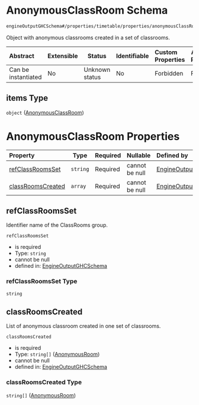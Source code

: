 # AnonymousClassRoom Schema

```txt
engineOutputGHCSchema#/properties/timetable/properties/anonymousClassRooms/items
```

Object with anonymous classrooms created in a set of classrooms.


| Abstract            | Extensible | Status         | Identifiable | Custom Properties | Additional Properties | Access Restrictions | Defined In                                                                     |
| :------------------ | ---------- | -------------- | ------------ | :---------------- | --------------------- | ------------------- | ------------------------------------------------------------------------------ |
| Can be instantiated | No         | Unknown status | No           | Forbidden         | Forbidden             | none                | [ghcOutput.schema.json\*](../out/ghcOutput.schema.json "open original schema") |

## items Type

`object` ([AnonymousClassRoom](ghcoutput-properties-generatedjsontimetable-properties-setofanonymousclassrooms-anonymousclassroom.md))

# AnonymousClassRoom Properties

| Property                                | Type     | Required | Nullable       | Defined by                                                                                                                                                                                                                                                                     |
| :-------------------------------------- | -------- | -------- | -------------- | :----------------------------------------------------------------------------------------------------------------------------------------------------------------------------------------------------------------------------------------------------------------------------- |
| [refClassRoomsSet](#refclassroomsset)   | `string` | Required | cannot be null | [EngineOutputGHCSchema](ghcoutput-properties-generatedjsontimetable-properties-setofanonymousclassrooms-anonymousclassroom-properties-refclassroomsset.md "engineOutputGHCSchema#/properties/timetable/properties/anonymousClassRooms/items/properties/refClassRoomsSet")      |
| [classRoomsCreated](#classroomscreated) | `array`  | Required | cannot be null | [EngineOutputGHCSchema](ghcoutput-properties-generatedjsontimetable-properties-setofanonymousclassrooms-anonymousclassroom-properties-listofanonymousrooms.md "engineOutputGHCSchema#/properties/timetable/properties/anonymousClassRooms/items/properties/classRoomsCreated") |

## refClassRoomsSet

Identifier name of the ClassRooms group.


`refClassRoomsSet`

-   is required
-   Type: `string`
-   cannot be null
-   defined in: [EngineOutputGHCSchema](ghcoutput-properties-generatedjsontimetable-properties-setofanonymousclassrooms-anonymousclassroom-properties-refclassroomsset.md "engineOutputGHCSchema#/properties/timetable/properties/anonymousClassRooms/items/properties/refClassRoomsSet")

### refClassRoomsSet Type

`string`

## classRoomsCreated

List of anonymous classroom created in one set of classrooms.


`classRoomsCreated`

-   is required
-   Type: `string[]` ([AnonymousRoom](ghcoutput-properties-generatedjsontimetable-properties-setofanonymousclassrooms-anonymousclassroom-properties-listofanonymousrooms-anonymousroom.md))
-   cannot be null
-   defined in: [EngineOutputGHCSchema](ghcoutput-properties-generatedjsontimetable-properties-setofanonymousclassrooms-anonymousclassroom-properties-listofanonymousrooms.md "engineOutputGHCSchema#/properties/timetable/properties/anonymousClassRooms/items/properties/classRoomsCreated")

### classRoomsCreated Type

`string[]` ([AnonymousRoom](ghcoutput-properties-generatedjsontimetable-properties-setofanonymousclassrooms-anonymousclassroom-properties-listofanonymousrooms-anonymousroom.md))
